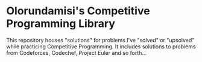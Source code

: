 # Olorundamisi's Competitive Programming Library
This repository houses "solutions" for problems I've "solved" or "upsolved" while practicing Competitive Programming.
It includes solutions to problems from Codeforces, Codechef, Project Euler and so forth...
